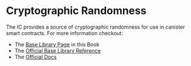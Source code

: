 # Cryptographic Randomness

The IC provides a source of cryptographic randomness for use in canister smart contracts. For more information checkout:

- The [Base Library Page](/base-library/ic-apis/random.html) in this Book
- The [Official Base Library Reference](https://internetcomputer.org/docs/current/motoko/main/base/Random)
- The [Official Docs](https://internetcomputer.org/how-it-works/execution-layer/#random-number-generation)
